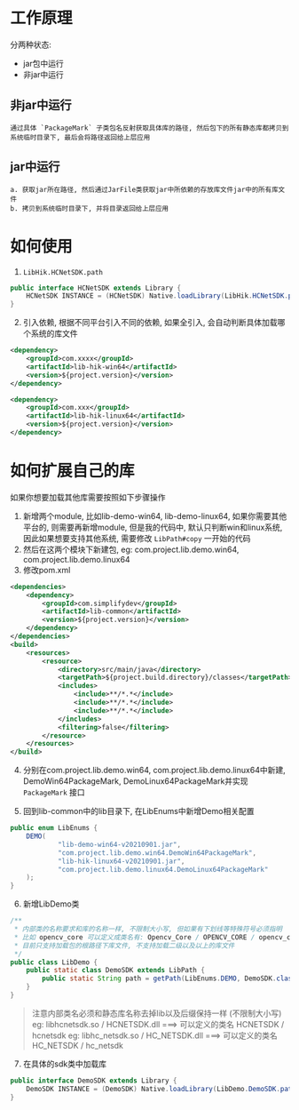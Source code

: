 # 工作原理

分两种状态:
- jar包中运行
- 非jar中运行

## 非jar中运行
    通过具体 `PackageMark` 子类包名反射获取具体库的路径, 然后包下的所有静态库都拷贝到系统临时目录下, 最后会将路径返回给上层应用

## jar中运行
    a. 获取jar所在路径, 然后通过JarFile类获取jar中所依赖的存放库文件jar中的所有库文件
    b. 拷贝到系统临时目录下, 并将目录返回给上层应用

# 如何使用

1. `LibHik.HCNetSDK.path`
```java
public interface HCNetSDK extends Library {
    HCNetSDK INSTANCE = (HCNetSDK) Native.loadLibrary(LibHik.HCNetSDK.path, HCNetSDK.class);
}
```

2. 引入依赖, 根据不同平台引入不同的依赖, 如果全引入, 会自动判断具体加载哪个系统的库文件
```xml
<dependency>
    <groupId>com.xxxx</groupId>
    <artifactId>lib-hik-win64</artifactId>
    <version>${project.version}</version>
</dependency>

<dependency>
    <groupId>com.xxx</groupId>
    <artifactId>lib-hik-linux64</artifactId>
    <version>${project.version}</version>
</dependency>
```

# 如何扩展自己的库

如果你想要加载其他库需要按照如下步骤操作
1. 新增两个module, 比如lib-demo-win64, lib-demo-linux64, 如果你需要其他平台的, 则需要再新增module, 但是我的代码中, 默认只判断win和linux系统, 因此如果想要支持其他系统, 需要修改 `LibPath#copy` 一开始的代码
2. 然后在这两个模块下新建包, eg: com.project.lib.demo.win64, com.project.lib.demo.linux64
3. 修改pom.xml
```xml
<dependencies>
    <dependency>
        <groupId>com.simplifydev</groupId>
        <artifactId>lib-common</artifactId>
        <version>${project.version}</version>
    </dependency>
</dependencies>
<build>
    <resources>
        <resource>
            <directory>src/main/java</directory>
            <targetPath>${project.build.directory}/classes</targetPath>
            <includes>
                <include>**/*.*</include>
                <include>**/*.*</include>
                <include>**/*.*</include>
            </includes>
            <filtering>false</filtering>
        </resource>
    </resources>
</build>
```

4. 分别在com.project.lib.demo.win64, com.project.lib.demo.linux64中新建, DemoWin64PackageMark, DemoLinux64PackageMark并实现`PackageMark`
    接口

5. 回到lib-common中的lib目录下, 在LibEnums中新增Demo相关配置
```java
public enum LibEnums {
    DEMO(
            "lib-demo-win64-v20210901.jar",
            "com.project.lib.demo.win64.DemoWin64PackageMark",
            "lib-hik-linux64-v20210901.jar",
            "com.project.lib.demo.linux64.DemoLinux64PackageMark"
    );
}
```

6. 新增LibDemo类
```java
/**
 * 内部类的名称要求和库的名称一样, 不限制大小写, 但如果有下划线等特殊符号必须指明
 * 比如 opencv_core 可以定义成类名有: Opencv_Core / OPENCV_CORE / opencv_core 等
 * 目前只支持加载包的根路径下库文件, 不支持加载二级以及以上的库文件
 */
public class LibDemo {
    public static class DemoSDK extends LibPath {
        public static String path = getPath(LibEnums.DEMO, DemoSDK.class);
    }
}

```

> 注意内部类名必须和静态库名称去掉lib以及后缀保持一样 (不限制大小写)
> eg: libhcnetsdk.so / HCNETSDK.dll  ===> 可以定义的类名 HCNETSDK / hcnetsdk
> eg: libhc_netsdk.so / HC_NETSDK.dll  ===> 可以定义的类名 HC_NETSDK / hc_netsdk

7. 在具体的sdk类中加载库
```java
public interface DemoSDK extends Library {
    DemoSDK INSTANCE = (DemoSDK) Native.loadLibrary(LibDemo.DemoSDK.path, DemoSDK.class);
}
```

